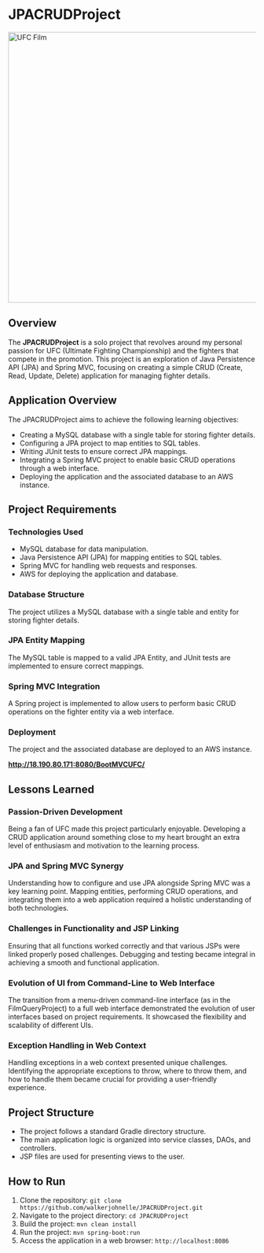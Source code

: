 # JPACRUDProject

<img src="https://encrypted-tbn0.gstatic.com/images?q=tbn:ANd9GcSsVe22Pxso6cbfKgZ5uKImewU8uJhgPiI1kA&usqp=CAU" alt="UFC Film" width="550">


## Overview

The **JPACRUDProject** is a solo project that revolves around my personal passion for UFC (Ultimate Fighting Championship) and the fighters that compete in the promotion. This project is an exploration of Java Persistence API (JPA) and Spring MVC, focusing on creating a simple CRUD (Create, Read, Update, Delete) application for managing fighter details.

## Application Overview

The JPACRUDProject aims to achieve the following learning objectives:

- Creating a MySQL database with a single table for storing fighter details.
- Configuring a JPA project to map entities to SQL tables.
- Writing JUnit tests to ensure correct JPA mappings.
- Integrating a Spring MVC project to enable basic CRUD operations through a web interface.
- Deploying the application and the associated database to an AWS instance.

## Project Requirements

### Technologies Used

- MySQL database for data manipulation.
- Java Persistence API (JPA) for mapping entities to SQL tables.
- Spring MVC for handling web requests and responses.
- AWS for deploying the application and database.

### Database Structure

The project utilizes a MySQL database with a single table and entity for storing fighter details.

### JPA Entity Mapping

The MySQL table is mapped to a valid JPA Entity, and JUnit tests are implemented to ensure correct mappings.

### Spring MVC Integration

A Spring project is implemented to allow users to perform basic CRUD operations on the fighter entity via a web interface.

### Deployment

The project and the associated database are deployed to an AWS instance.

**http://18.190.80.171:8080/BootMVCUFC/**

## Lessons Learned

### Passion-Driven Development

Being a fan of UFC made this project particularly enjoyable. Developing a CRUD application around something close to my heart brought an extra level of enthusiasm and motivation to the learning process.

### JPA and Spring MVC Synergy

Understanding how to configure and use JPA alongside Spring MVC was a key learning point. Mapping entities, performing CRUD operations, and integrating them into a web application required a holistic understanding of both technologies.

### Challenges in Functionality and JSP Linking

Ensuring that all functions worked correctly and that various JSPs were linked properly posed challenges. Debugging and testing became integral in achieving a smooth and functional application.

### Evolution of UI from Command-Line to Web Interface

The transition from a menu-driven command-line interface (as in the FilmQueryProject) to a full web interface demonstrated the evolution of user interfaces based on project requirements. It showcased the flexibility and scalability of different UIs.

### Exception Handling in Web Context

Handling exceptions in a web context presented unique challenges. Identifying the appropriate exceptions to throw, where to throw them, and how to handle them became crucial for providing a user-friendly experience.

## Project Structure

- The project follows a standard Gradle directory structure.
- The main application logic is organized into service classes, DAOs, and controllers.
- JSP files are used for presenting views to the user.

## How to Run

1. Clone the repository: `git clone https://github.com/walkerjohnelle/JPACRUDProject.git`
2. Navigate to the project directory: `cd JPACRUDProject`
3. Build the project: `mvn clean install`
4. Run the project: `mvn spring-boot:run`
5. Access the application in a web browser: `http://localhost:8086`

